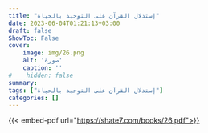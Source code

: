 ```yaml
---
title: "إستدلال القرآن على التوحيد بالحياة"
date: 2023-06-04T01:21:13+03:00
draft: false
ShowToc: False
cover:
    image: img/26.png
    alt: 'صورة'
    caption: ''
#    hidden: false
summary: 
tags: ["إستدلال القرآن على التوحيد بالحياة"]
categories: []
---
```

{{< embed-pdf url="https://shate7.com/books/26.pdf">}}


